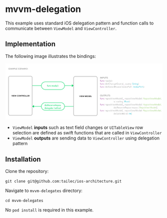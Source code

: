 # mvvm-delegation
This example uses standard iOS delegation pattern and function calls to communicate between `ViewModel` and `ViewController`.


## Implementation
The following image illustrates the bindings:


![scenario](example-scenario.png)

- `ViewModel` **inputs** such as text field changes or `UITableView` row selection are defined as swift functions that are called in `ViewController`
- `ViewModel` **outputs** are sending data to `ViewController` using delegation pattern

## Installation
Clone the repository:

`git clone git@github.com:tailec/ios-architecture.git`

Navigate to  `mvvm-delegates` directory:

`cd mvvm-delegates`

No `pod install` is required in this example.
